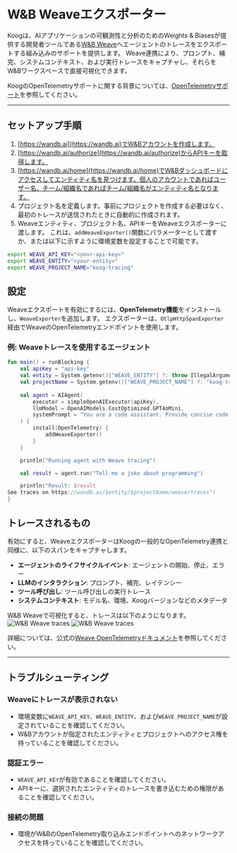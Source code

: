 # W&B Weaveエクスポーター

Koogは、AIアプリケーションの可観測性と分析のためのWeights & Biasesが提供する開発者ツールである[W&B Weave](https://wandb.ai/site/weave/)へエージェントのトレースをエクスポートする組み込みのサポートを提供します。
Weave連携により、プロンプト、補完、システムコンテキスト、および実行トレースをキャプチャし、それらをW&Bワークスペースで直接可視化できます。

KoogのOpenTelemetryサポートに関する背景については、[OpenTelemetryサポート](https://docs.koog.ai/opentelemetry-support/)を参照してください。

---

## セットアップ手順

1.  [https://wandb.ai](https://wandb.ai)でW&Bアカウントを作成します。
2.  [https://wandb.ai/authorize](https://wandb.ai/authorize)からAPIキーを取得します。
3.  [https://wandb.ai/home](https://wandb.ai/home)でW&Bダッシュボードにアクセスしてエンティティ名を見つけます。個人のアカウントであればユーザー名、チーム/組織名であればチーム/組織名がエンティティ名となります。
4.  プロジェクト名を定義します。事前にプロジェクトを作成する必要はなく、最初のトレースが送信されたときに自動的に作成されます。
5.  Weaveエンティティ、プロジェクト名、APIキーをWeaveエクスポーターに渡します。
    これは、`addWeaveExporter()`関数にパラメーターとして渡すか、または以下に示すように環境変数を設定することで可能です。

```bash
export WEAVE_API_KEY="<your-api-key>"
export WEAVE_ENTITY="<your-entity>"
export WEAVE_PROJECT_NAME="koog-tracing"
```

## 設定

Weaveエクスポートを有効にするには、**OpenTelemetry機能**をインストールし、`WeaveExporter`を追加します。
エクスポーターは、`OtlpHttpSpanExporter`経由でWeaveのOpenTelemetryエンドポイントを使用します。

### 例: Weaveトレースを使用するエージェント

<!--- INCLUDE
import ai.koog.agents.core.agent.AIAgent
import ai.koog.agents.features.opentelemetry.feature.OpenTelemetry
import ai.koog.agents.features.opentelemetry.integration.weave.addWeaveExporter
import ai.koog.prompt.executor.clients.openai.OpenAIModels
import ai.koog.prompt.executor.llms.all.simpleOpenAIExecutor
import kotlinx.coroutines.runBlocking
-->
```kotlin
fun main() = runBlocking {
    val apiKey = "api-key"
    val entity = System.getenv()["WEAVE_ENTITY"] ?: throw IllegalArgumentException("WEAVE_ENTITY is not set")
    val projectName = System.getenv()["WEAVE_PROJECT_NAME"] ?: "koog-tracing"
    
    val agent = AIAgent(
        executor = simpleOpenAIExecutor(apiKey),
        llmModel = OpenAIModels.CostOptimized.GPT4oMini,
        systemPrompt = "You are a code assistant. Provide concise code examples."
    ) {
        install(OpenTelemetry) {
            addWeaveExporter()
        }
    }

    println("Running agent with Weave tracing")

    val result = agent.run("Tell me a joke about programming")

    println("Result: $result
See traces on https://wandb.ai/$entity/$projectName/weave/traces")
}
```
<!--- KNIT example-weave-exporter-01.kt -->

## トレースされるもの

有効にすると、WeaveエクスポーターはKoogの一般的なOpenTelemetry連携と同様に、以下のスパンをキャプチャします。

-   **エージェントのライフサイクルイベント**: エージェントの開始、停止、エラー
-   **LLMのインタラクション**: プロンプト、補完、レイテンシー
-   **ツール呼び出し**: ツール呼び出しの実行トレース
-   **システムコンテキスト**: モデル名、環境、Koogバージョンなどのメタデータ

W&B Weaveで可視化すると、トレースは以下のようになります。
![W&B Weave traces](img/opentelemetry-weave-exporter-light.png#only-light)
![W&B Weave traces](img/opentelemetry-weave-exporter-dark.png#only-dark)

詳細については、公式の[Weave OpenTelemetryドキュメント](https://weave-docs.wandb.ai/guides/tracking/otel/)を参照してください。

---

## トラブルシューティング

### Weaveにトレースが表示されない
-   環境変数に`WEAVE_API_KEY`、`WEAVE_ENTITY`、および`WEAVE_PROJECT_NAME`が設定されていることを確認してください。
-   W&Bアカウントが指定されたエンティティとプロジェクトへのアクセス権を持っていることを確認してください。

### 認証エラー
-   `WEAVE_API_KEY`が有効であることを確認してください。
-   APIキーに、選択されたエンティティのトレースを書き込むための権限があることを確認してください。

### 接続の問題
-   環境がW&BのOpenTelemetry取り込みエンドポイントへのネットワークアクセスを持っていることを確認してください。